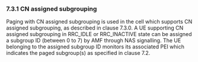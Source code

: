 ### 7.3.1 CN assigned subgrouping

Paging with CN assigned subgrouping is used in the cell which supports
CN assigned subgrouping, as described in clause 7.3.0. A UE supporting
CN assigned subgrouping in RRC_IDLE or RRC_INACTIVE state can be
assigned a subgroup ID (between 0 to 7) by AMF through NAS signalling.
The UE belonging to the assigned subgroup ID monitors its associated PEI
which indicates the paged subgroup(s) as specified in clause 7.2.